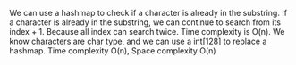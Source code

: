 We can use a hashmap to check if a character is already in the substring. If a character is already in the substring, we can continue to search from its index + 1. Because all index can search twice. Time complexity is O(n). We know characters are char type, and we can use a int[128] to replace a hashmap.
Time complexity O(n), Space complexity O(n)
